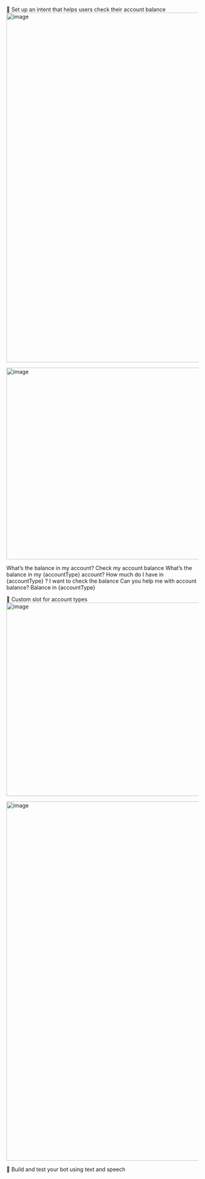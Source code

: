 💬 Set up an intent that helps users check their account balance
<img width="669" height="916" alt="image" src="https://github.com/user-attachments/assets/dc1ab5f2-5498-4615-8a81-08b98bd38063" />

<img width="1052" height="502" alt="image" src="https://github.com/user-attachments/assets/edd7d84d-a292-4c2d-ab6a-ca6b624b50bc" />

What’s the balance in my account?
Check my account balance
What’s the balance in my {accountType} account?
How much do I have in {accountType} ?
I want to check the balance
Can you help me with account balance?
Balance in {accountType}


🔀 Custom slot for account types
<img width="1062" height="507" alt="image" src="https://github.com/user-attachments/assets/f95bd963-0473-454c-a550-0371fcc5188e" />

<img width="1405" height="941" alt="image" src="https://github.com/user-attachments/assets/32179117-6ae2-4f8f-bd9a-746e0bca65b6" />



🧪 Build and test your bot using text and speech
